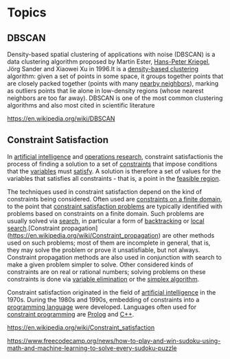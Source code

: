 # Topics

## DBSCAN

Density-based spatial clustering of applications with noise (DBSCAN) is a data clustering algorithm proposed by Martin Ester, [Hans-Peter Kriegel](https://en.wikipedia.org/wiki/Hans-Peter_Kriegel), Jörg Sander and Xiaowei Xu in 1996.It is a [density-based clustering](https://en.wikipedia.org/wiki/Cluster_analysis#Density-based_clustering) algorithm: given a set of points in some space, it groups together points that are closely packed together (points with many [nearby neighbors](https://en.wikipedia.org/wiki/Fixed-radius_near_neighbors)), marking as outliers points that lie alone in low-density regions (whose nearest neighbors are too far away). DBSCAN is one of the most common clustering algorithms and also most cited in scientific literature

<https://en.wikipedia.org/wiki/DBSCAN>

## Constraint Satisfaction

In [artificial intelligence](https://en.wikipedia.org/wiki/Artificial_intelligence) and [operations research](https://en.wikipedia.org/wiki/Operations_research), constraint satisfactionis the process of finding a solution to a set of [constraints](https://en.wikipedia.org/wiki/Constraint_(mathematics)) that impose conditions that the [variables](https://en.wikipedia.org/wiki/Variable_(mathematics)) must [satisfy](https://en.wikipedia.org/wiki/Satisfiability). A solution is therefore a set of values for the variables that satisfies all constraints - that is, a point in the [feasible region](https://en.wikipedia.org/wiki/Feasible_region).

The techniques used in constraint satisfaction depend on the kind of constraints being considered. Often used are [constraints on a finite domain](https://en.wikipedia.org/wiki/Finite_domain_constraint), to the point that [constraint satisfaction problems](https://en.wikipedia.org/wiki/Constraint_satisfaction_problem) are typically identified with problems based on constraints on a finite domain. Such problems are usually solved via [search](https://en.wikipedia.org/wiki/Search_algorithm), in particular a form of [backtracking](https://en.wikipedia.org/wiki/Backtracking) or [local search](https://en.wikipedia.org/wiki/Local_search_(constraint_satisfaction)).[Constraint propagation](https://en.wikipedia.org/wiki/Constraint_propagation) are other methods used on such problems; most of them are incomplete in general, that is, they may solve the problem or prove it unsatisfiable, but not always. Constraint propagation methods are also used in conjunction with search to make a given problem simpler to solve. Other considered kinds of constraints are on real or rational numbers; solving problems on these constraints is done via [variable elimination](https://en.wikipedia.org/wiki/Variable_elimination) or the [simplex algorithm](https://en.wikipedia.org/wiki/Simplex_algorithm).

Constraint satisfaction originated in the field of [artificial intelligence](https://en.wikipedia.org/wiki/Artificial_intelligence) in the 1970s. During the 1980s and 1990s, embedding of constraints into a [programming language](https://en.wikipedia.org/wiki/Programming_language) were developed. Languages often used for [constraint programming](https://en.wikipedia.org/wiki/Constraint_programming) are [Prolog](https://en.wikipedia.org/wiki/Prolog) and [C++](https://en.wikipedia.org/wiki/C%2B%2B).

<https://en.wikipedia.org/wiki/Constraint_satisfaction>

<https://www.freecodecamp.org/news/how-to-play-and-win-sudoku-using-math-and-machine-learning-to-solve-every-sudoku-puzzle>
